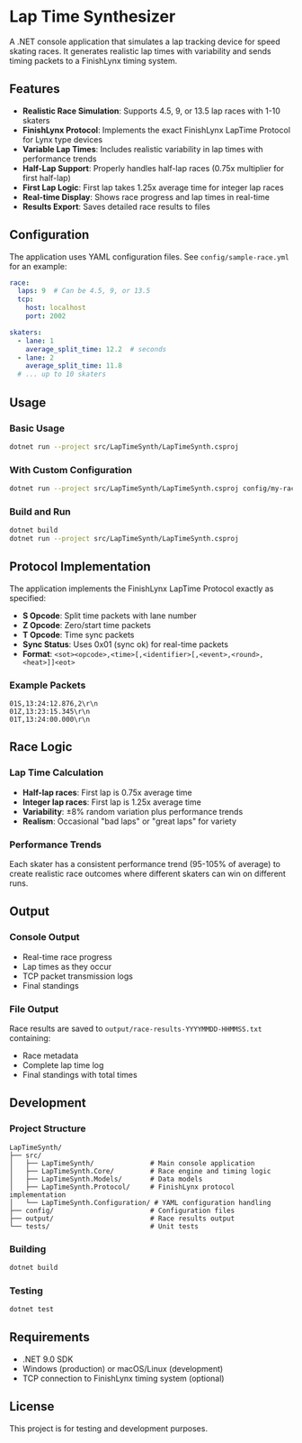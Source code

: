 # Lap Time Synthesizer

A .NET console application that simulates a lap tracking device for speed skating races. It generates realistic lap times with variability and sends timing packets to a FinishLynx timing system.

## Features

- **Realistic Race Simulation**: Supports 4.5, 9, or 13.5 lap races with 1-10 skaters
- **FinishLynx Protocol**: Implements the exact FinishLynx LapTime Protocol for Lynx type devices
- **Variable Lap Times**: Includes realistic variability in lap times with performance trends
- **Half-Lap Support**: Properly handles half-lap races (0.75x multiplier for first half-lap)
- **First Lap Logic**: First lap takes 1.25x average time for integer lap races
- **Real-time Display**: Shows race progress and lap times in real-time
- **Results Export**: Saves detailed race results to files

## Configuration

The application uses YAML configuration files. See `config/sample-race.yml` for an example:

```yaml
race:
  laps: 9  # Can be 4.5, 9, or 13.5
  tcp:
    host: localhost
    port: 2002

skaters:
  - lane: 1
    average_split_time: 12.2  # seconds
  - lane: 2
    average_split_time: 11.8
  # ... up to 10 skaters
```

## Usage

### Basic Usage
```bash
dotnet run --project src/LapTimeSynth/LapTimeSynth.csproj
```

### With Custom Configuration
```bash
dotnet run --project src/LapTimeSynth/LapTimeSynth.csproj config/my-race.yml
```

### Build and Run
```bash
dotnet build
dotnet run --project src/LapTimeSynth/LapTimeSynth.csproj
```

## Protocol Implementation

The application implements the FinishLynx LapTime Protocol exactly as specified:

- **S Opcode**: Split time packets with lane number
- **Z Opcode**: Zero/start time packets
- **T Opcode**: Time sync packets
- **Sync Status**: Uses 0x01 (sync ok) for real-time packets
- **Format**: `<sot><opcode>,<time>[,<identifier>[,<event>,<round>,<heat>]]<eot>`

### Example Packets
```
01S,13:24:12.876,2\r\n
01Z,13:23:15.345\r\n
01T,13:24:00.000\r\n
```

## Race Logic

### Lap Time Calculation
- **Half-lap races**: First lap is 0.75x average time
- **Integer lap races**: First lap is 1.25x average time
- **Variability**: ±8% random variation plus performance trends
- **Realism**: Occasional "bad laps" or "great laps" for variety

### Performance Trends
Each skater has a consistent performance trend (95-105% of average) to create realistic race outcomes where different skaters can win on different runs.

## Output

### Console Output
- Real-time race progress
- Lap times as they occur
- TCP packet transmission logs
- Final standings

### File Output
Race results are saved to `output/race-results-YYYYMMDD-HHMMSS.txt` containing:
- Race metadata
- Complete lap time log
- Final standings with total times

## Development

### Project Structure
```
LapTimeSynth/
├── src/
│   ├── LapTimeSynth/              # Main console application
│   ├── LapTimeSynth.Core/         # Race engine and timing logic
│   ├── LapTimeSynth.Models/       # Data models
│   ├── LapTimeSynth.Protocol/     # FinishLynx protocol implementation
│   └── LapTimeSynth.Configuration/ # YAML configuration handling
├── config/                        # Configuration files
├── output/                        # Race results output
└── tests/                         # Unit tests
```

### Building
```bash
dotnet build
```

### Testing
```bash
dotnet test
```

## Requirements

- .NET 9.0 SDK
- Windows (production) or macOS/Linux (development)
- TCP connection to FinishLynx timing system (optional)

## License

This project is for testing and development purposes.
